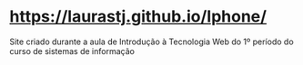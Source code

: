 # https://laurastj.github.io/Iphone/
Site criado durante a aula de Introdução à Tecnologia Web do 1º período do curso de sistemas de informação
